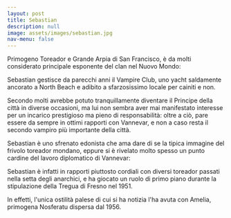 ```yaml
---
layout: post
title: Sebastian
description: null
image: assets/images/sebastian.jpg
nav-menu: false
---
```


Primogeno Toreador e Grande Arpia di San Francisco, è da molti considerato principale esponente del clan nel Nuovo Mondo: 

Sebastian gestisce da parecchi anni il Vampire Club, uno yacht saldamente ancorato a North Beach e adibito a sfarzosissimo locale per cainiti e non.

Secondo molti avrebbe potuto tranquillamente diventare il Principe della città in diverse occasioni, ma lui non sembra aver mai manifestato interesse per un incarico prestigioso ma pieno di responsabilità: oltre a ciò, pare essere da sempre in ottimi rapporti con Vannevar, e non a caso resta il secondo vampiro più importante della città.

Sebastian è uno sfrenato edonista che ama dare di se la tipica immagine del frivolo toreador mondano, eppure si è rivelato molto spesso un punto cardine del lavoro diplomatico di Vannevar: 

Sebastian è infatti in rapporti piuttosto cordiali con diversi toreador passati nella setta degli anarchici, e ha giocato un ruolo di primo piano durante la stipulazione della Tregua di Fresno nel 1951.

In effetti, l'unica ostilità palese di cui si ha notizia l'ha avuta con Amelia, primogena Nosferatu dispersa dal 1956. 